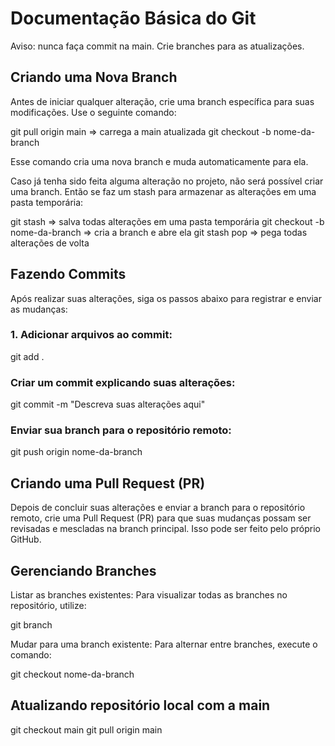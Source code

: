 # Documentação Básica do Git

Aviso: nunca faça commit na main. Crie branches para as atualizações.

## Criando uma Nova Branch

Antes de iniciar qualquer alteração, crie uma branch específica para suas modificações. Use o seguinte comando:

git pull origin main => carrega a main atualizada
git checkout -b nome-da-branch

Esse comando cria uma nova branch e muda automaticamente para ela.

Caso já tenha sido feita alguma alteração no projeto, não será possível criar uma branch. Então se faz um stash para armazenar as alterações em uma pasta temporária:

git stash => salva todas alterações em uma pasta temporária
git checkout -b nome-da-branch => cria a branch e abre ela
git stash pop => pega todas alterações de volta

## Fazendo Commits

Após realizar suas alterações, siga os passos abaixo para registrar e enviar as mudanças:

### 1. Adicionar arquivos ao commit:

git add .

### Criar um commit explicando suas alterações:

git commit -m "Descreva suas alterações aqui"

### Enviar sua branch para o repositório remoto:

git push origin nome-da-branch

## Criando uma Pull Request (PR)

Depois de concluir suas alterações e enviar a branch para o repositório remoto, crie uma Pull Request (PR) para que suas mudanças possam ser revisadas e mescladas na branch principal. Isso pode ser feito pelo próprio GitHub.

## Gerenciando Branches

Listar as branches existentes: Para visualizar todas as branches no repositório, utilize:

git branch

Mudar para uma branch existente: Para alternar entre branches, execute o comando:

git checkout nome-da-branch

## Atualizando repositório local com a main

git checkout main
git pull origin main